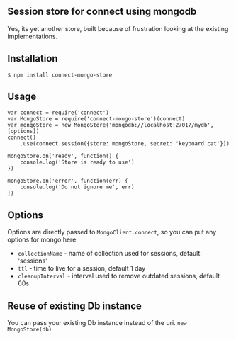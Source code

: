 ## Session store for connect using mongodb

Yes, its yet another store, built because of frustration looking at the existing implementations.

## Installation
    $ npm install connect-mongo-store

## Usage

    var connect = require('connect')
    var MongoStore = require('connect-mongo-store')(connect)
    var mongoStore = new MongoStore('mongodb://localhost:27017/mydb', [options])
    connect()
        .use(connect.session({store: mongoStore, secret: 'keyboard cat'}))

    mongoStore.on('ready', function() {
        console.log('Store is ready to use')
    })

    mongoStore.on('error', function(err) {
        console.log('Do not ignore me', err)
    })


## Options

Options are directly passed to `MongoClient.connect`, so you can put any options for mongo here.

- `collectionName` - name of collection used for sessions, default 'sessions'
- `ttl` - time to live for a session, default 1 day
- `cleanupInterval` - interval used to remove outdated sessions, default 60s

## Reuse of existing Db instance

You can pass your existing Db instance instead of the uri. `new MongoStore(db)`
